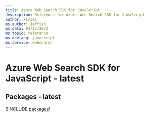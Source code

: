 ```yaml
---
title: Azure Web Search SDK for JavaScript
description: Reference for Azure Web Search SDK for JavaScript
author: xirzec
ms.author: jeffish
ms.data: 04/17/2023
ms.topic: reference
ms.devlang: javascript
ms.service: websearch
---
```

# Azure Web Search SDK for JavaScript - latest
## Packages - latest
[!INCLUDE [packages](web-search-index.md)]